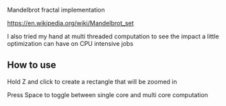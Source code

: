Mandelbrot fractal implementation

https://en.wikipedia.org/wiki/Mandelbrot_set

I also tried my hand at multi threaded computation to see the impact a little optimization can have on CPU intensive jobs

## How to use

Hold Z and click to create a rectangle that will be zoomed in

Press Space to toggle between single core and multi core computation
